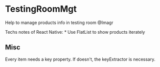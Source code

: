 # TestingRoomMgt
Help to manage products info in testing room @Imagr

Techs notes of React Native:
    * Use FlatList to show products iterately


## Misc
Every item needs a key property. If doesn't, the keyExtractor is necessary. 